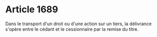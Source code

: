 # Article 1689

Dans le transport     d'un droit ou d'une action sur un tiers, la délivrance s'opère entre le cédant et le cessionnaire par la remise du titre.